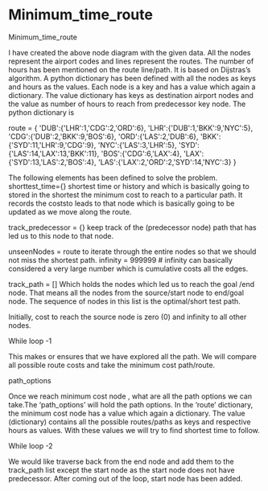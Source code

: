 # Minimum_time_route
Minimum_time_route
 

I have created the above node diagram with the given data. All the nodes represent the airport codes and lines represent the routes.  The number of hours has been mentioned on the route line/path. It is based on Dijstras’s algorithm.
A python dictionary has been defined with all the nodes as keys and hours as the values.
Each node is a key and has a value which again a dictionary. 
The value dictionary has keys as destination airport nodes and the value as number of hours to reach from predecessor key node. The python dictionary is 

route = {
 'DUB':{'LHR':1,'CDG':2,'ORD':6},
 'LHR':{'DUB':1,'BKK':9,'NYC':5},
 'CDG':{'DUB':2,'BKK':9,'BOS':6},
 'ORD':{'LAS':2,'DUB':6},
 'BKK':{'SYD':11,'LHR':9,'CDG':9},
 'NYC':{'LAS':3,'LHR':5},
 'SYD':{'LAS':14,'LAX':13,'BKK':11},
 'BOS':{'CDG':6,'LAX':4},
 'LAX':{'SYD':13,'LAS':2,'BOS':4},
 'LAS':{'LAX':2,'ORD':2,'SYD':14,'NYC':3}
  }


The following elements has been defined to solve the problem.
shorttest_time={} 
shortest time or history and which is basically going to stored in the shortest the minimum cost to reach to a particular path. It records the coststo leads to that node which is basically going to be updated as we move along the route.

track_predecessor = {} 
keep track of the (predecessor node) path that has led us to this node to that node.

unseenNodes = route 
to iterate through the entire nodes so that we should not miss the shortest path.
infinity = 999999 # infinity can basically considered a very large number which is cumulative costs all the edges.

track_path = []
Which holds the nodes which led us to reach the goal /end node.
That means all the nodes from the source/start node to end/goal node. The sequence of nodes in this list is the optimal/short test path.

Initially, cost to reach the source node is zero (0) and infinity to all other nodes.

While loop -1

This makes or ensures that we have explored all the path.
We will compare all possible route costs and take the minimum cost path/route.

path_options

Once we reach minimum cost node , what are all the path options we can take.The ‘path_options’ will hold the path options.
In the ‘route’ dictionary, the minimum cost node has a value which again a dictionary. The value (dictionary) contains all the possible routes/paths as keys and respective hours as values.
With these values we will try to find shortest time to follow.

While loop -2

We would like traverse back from the end node and add them to the track_path list except the start node as the start node does not have predecessor.
After coming out of the loop, start node has been added.

